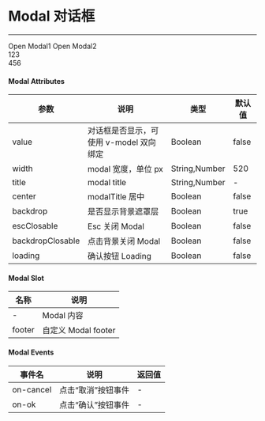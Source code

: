 # Modal 对话框

---

<div class="demo-block">
  <i-button type="primary" @click="modal1=true">Open Modal1</i-button>
  <i-button type="primary" @click="modal2=true">Open Modal2</i-button>
  <Modal v-model="modal1" title="Modal Title"  esc-closable>
    <div>123</div>
    <div slot="footer">456</div>
  </Modal>
  <Modal v-model="modal2" title="Modal Title" @on-ok="ok" esc-closable>
  </Modal>
</div>

<script>
export default {
  data(){
    return {
      modal1: false,
      modal2: false,
      value1: 'tooltip'
    }
  },
  methods:{
    fn(){
      this.modal1 = true
    },
    ok(){
      this.modal2 = false
    }
  }
}
</script>

#### Modal Attributes

| 参数             | 说明                                    | 类型          | 默认值 |
| ---------------- | --------------------------------------- | ------------- | ------ |
| value            | 对话框是否显示，可使用 v-model 双向绑定 | Boolean       | false  |
| width            | modal 宽度，单位 px                     | String,Number | 520    |
| title            | modal title                             | String,Number | -      |
| center           | modalTitle 居中                         | Boolean       | false  |
| backdrop         | 是否显示背景遮罩层                      | Boolean       | true   |
| escClosable      | Esc 关闭 Modal                          | Boolean       | false  |
| backdropClosable | 点击背景关闭 Modal                      | Boolean       | false  |
| loading          | 确认按钮 Loading                        | Boolean       | false  |

#### Modal Slot

| 名称   | 说明                |
| ------ | ------------------- |
| -      | Modal 内容          |
| footer | 自定义 Modal footer |

#### Modal Events

| 事件名    | 说明               | 返回值 |
| --------- | ------------------ | ------ |
| on-cancel | 点击“取消”按钮事件 | -      |
| on-ok     | 点击“确认”按钮事件 | -      |
